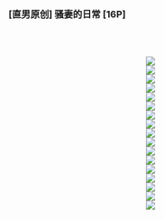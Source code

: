<h3>[直男原创] 骚妻的日常 [16P]</h3><br><div ><p align="center"><br /><img src='https://23img.com/i/2023/10/11/sp9t6i.jpg'><br /><img src='https://23img.com/i/2023/10/11/sp8cnu.jpg'><br /><img src='https://23img.com/i/2023/10/11/spa8wz.jpg'><br /><img src='https://23img.com/i/2023/10/11/sp94iu.jpg'><br /><img src='https://23img.com/i/2023/10/11/suc95h.gif'><br /><img src='https://23img.com/i/2023/10/11/spmqz0.jpg'><br /><img src='https://23img.com/i/2023/10/11/spoubc.jpg'><br /><img src='https://23img.com/i/2023/10/11/spr8l0.jpg'><br /><img src='https://23img.com/i/2023/10/11/sptctj.jpg'><br /><img src='https://23img.com/i/2023/10/11/spue49.jpg'><br /><img src='https://23img.com/i/2023/10/11/spw7gq.jpg'><br /><img src='https://23img.com/i/2023/10/11/sq6rzz.jpg'><br /><img src='https://23img.com/i/2023/10/11/sq7uio.jpg'><br /><img src='https://23img.com/i/2023/10/11/sq95bk.jpg'><br /><img src='https://23img.com/i/2023/10/11/sqatgn.jpg'><br /><img src='https://23img.com/i/2023/10/11/sqd7n9.jpg'><br /><img src='https://23img.com/i/2023/10/11/sqfh8o.jpg'><br /></p>
        </div><br>